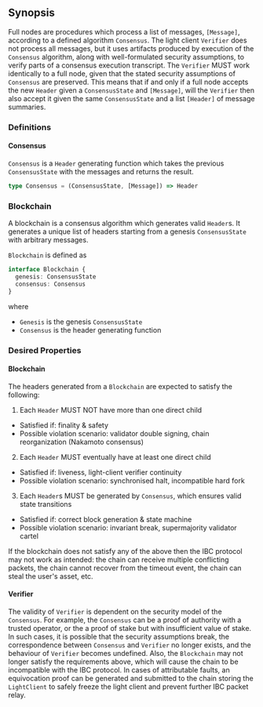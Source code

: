 ## Synopsis

Full nodes are procedures which process a list of messages, `[Message]`, according to a
defined algorithm `Consensus`. The light client `Verifier` does not process all messages, but
it uses artifacts produced by execution of the `Consensus` algorithm,
along with well-formulated security assumptions, to verify parts of a consensus execution transcript.
The `Verifier` MUST work identically to a full node, given that the
stated security assumptions of `Consensus` are preserved. This means that if and only
if a full node accepts the new `Header` given a `ConsensusState` and
`[Message]`, will the `Verifier` then also accept it given the same
`ConsensusState` and a list `[Header]` of message summaries.

### Definitions

#### Consensus

`Consensus` is a `Header` generating function which takes the previous
`ConsensusState` with the messages and returns the result.

```typescript
type Consensus = (ConsensusState, [Message]) => Header
```

### Blockchain

A blockchain is a consensus algorithm which generates valid `Header`s.
It generates a unique list of headers starting from a genesis `ConsensusState` with arbitrary
messages.

`Blockchain` is defined as
```typescript
interface Blockchain {
  genesis: ConsensusState
  consensus: Consensus
}
```
where
  * `Genesis` is the genesis `ConsensusState`
  * `Consensus` is the header generating function

### Desired Properties

#### Blockchain

The headers generated from a `Blockchain` are expected to satisfy the following:

1. Each `Header` MUST NOT have more than one direct child

* Satisfied if: finality & safety
* Possible violation scenario: validator double signing, chain reorganization (Nakamoto consensus)

2. Each `Header` MUST eventually have at least one direct child

* Satisfied if: liveness, light-client verifier continuity
* Possible violation scenario: synchronised halt, incompatible hard fork

3. Each `Header`s MUST be generated by `Consensus`, which ensures valid state transitions

* Satisfied if: correct block generation & state machine
* Possible violation scenario: invariant break, supermajority validator cartel

If the blockchain does not satisfy any of the above then the IBC protocol
may not work as intended: the chain can receive multiple conflicting
packets, the chain cannot recover from the timeout event, the chain can
steal the user's asset, etc.

#### Verifier

The validity of `Verifier` is dependent on the security model of the
`Consensus`. For example, the `Consensus` can be a proof of authority with
a trusted operator, or the a proof of stake but with
insufficient value of stake. In such cases, it is possible that the
security assumptions break, the correspondence between `Consensus` and
`Verifier` no longer exists, and the behaviour of `Verifier` becomes
undefined. Also, the `Blockchain` may not longer satisfy
the requirements above, which will cause the chain to be incompatible with the IBC
protocol. In cases of attributable faults, an equivocation proof can be generated and submitted to the
chain storing the `LightClient` to safely freeze the light client and
prevent further IBC packet relay.
